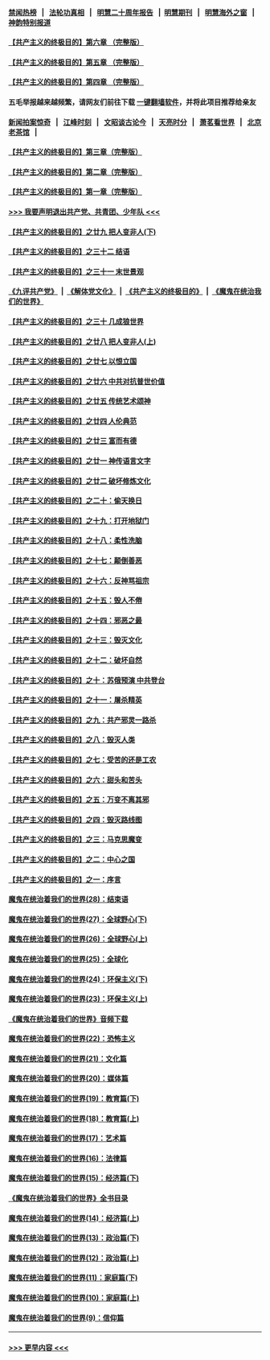 #### [禁闻热榜](热点新闻.md?=0)  &nbsp;&nbsp;|&nbsp;&nbsp; [法轮功真相](https://github.com/gfw-breaker/truth/blob/master/README.md?=0) &nbsp;&nbsp;|&nbsp;&nbsp; [明慧二十周年报告](https://github.com/gfw-breaker/mh-reports/blob/master/README.md?=0) &nbsp;&nbsp;|&nbsp;&nbsp;[明慧期刊](https://github.com/gfw-breaker/mh-qikan) &nbsp;&nbsp;|&nbsp;&nbsp; [明慧海外之窗](https://github.com/gfw-breaker/mh-news/blob/master/README.md?=0) &nbsp;&nbsp;|&nbsp;&nbsp; [神韵特别报道](https://github.com/gfw-breaker/mh-news/blob/master/shenyun.md?=0)
#### [【共产主义的终极目的】第六章 （完整版）](../pages/nsc422/n11428913.md?t=02291002) 
#### [【共产主义的终极目的】第五章 （完整版）](../pages/nsc422/n11428912.md?t=02291002) 
#### [【共产主义的终极目的】第四章 （完整版）](../pages/nsc422/n11428907.md?t=02291002) 
#### 五毛举报越来越频繁，请网友们前往下载 [一键翻墙软件](https://github.com/gfw-breaker/ssr-accounts)，并将此项目推荐给亲友
#### [新闻拍案惊奇](https://github.com/gfw-breaker/banned-news/blob/master/pages/link4.md) &nbsp;&nbsp;|&nbsp;&nbsp; [江峰时刻](https://github.com/gfw-breaker/banned-news/blob/master/pages/link4.md) &nbsp;&nbsp;|&nbsp;&nbsp; [文昭谈古论今](https://github.com/gfw-breaker/banned-news/blob/master/pages/link4.md) &nbsp;&nbsp;|&nbsp;&nbsp; [天亮时分](https://github.com/gfw-breaker/banned-news/blob/master/pages/link4.md) &nbsp;&nbsp;|&nbsp;&nbsp; [萧茗看世界](https://github.com/gfw-breaker/banned-news/blob/master/pages/link4.md) &nbsp;&nbsp;|&nbsp;&nbsp; [北京老茶馆](https://github.com/gfw-breaker/banned-news/blob/master/pages/link4.md) &nbsp;&nbsp;|&nbsp;&nbsp; 
#### [【共产主义的终极目的】第三章（完整版）](../pages/nsc422/n11428848.md?t=02291002) 
#### [【共产主义的终极目的】第二章（完整版）](../pages/nsc422/n11428831.md?t=02291002) 
#### [【共产主义的终极目的】第一章（完整版）](../pages/nsc422/n11417651.md?t=02291002) 
#### [>>> 我要声明退出共产党、共青团、少年队 <<<](https://github.com/begood0513/goodnews/blob/master/quit/letter.md) 
#### [【共产主义的终极目的】之廿九 把人变非人(下)](../pages/nsc422/n11344140.md?t=02291002) 
#### [【共产主义的终极目的】之三十二 结语](../pages/nsc422/n11360535.md?t=02291002) 
#### [【共产主义的终极目的】之三十一 末世景观](../pages/nsc422/n11351129.md?t=02291002) 
#### [《九评共产党》](https://github.com/begood0513/9ping.md/blob/master/README.md) &nbsp;|&nbsp; [《解体党文化》](../../../../jtdwh.md/blob/master/README.md)  &nbsp;|&nbsp; [《共产主义的终极目的》](../../../../gczydzjmd.md/blob/master/README.md) &nbsp;|&nbsp; [《魔鬼在统治我们的世界》](../../../../mgztzwmdsj.md/blob/master/README.md) 
#### [【共产主义的终极目的】之三十 几成狼世界](../pages/nsc422/n11348280.md?t=02291002) 
#### [【共产主义的终极目的】之廿八 把人变非人(上)](../pages/nsc422/n11340492.md?t=02291002) 
#### [【共产主义的终极目的】之廿七 以恨立国](../pages/nsc422/n11336944.md?t=02291002) 
#### [【共产主义的终极目的】之廿六 中共对抗普世价值](../pages/nsc422/n11324785.md?t=02291002) 
#### [【共产主义的终极目的】之廿五 传统艺术颂神](../pages/nsc422/n11296396.md?t=02291002) 
#### [【共产主义的终极目的】之廿四 人伦典范](../pages/nsc422/n11296397.md?t=02291002) 
#### [【共产主义的终极目的】之廿三 富而有德](../pages/nsc422/n11283598.md?t=02291002) 
#### [【共产主义的终极目的】之廿一 神传语言文字](../pages/nsc422/n11263265.md?t=02291002) 
#### [【共产主义的终极目的】之廿二 破坏修炼文化](../pages/nsc422/n11245728.md?t=02291002) 
#### [【共产主义的终极目的】之二十：偷天换日](../pages/nsc422/n11238846.md?t=02291002) 
#### [【共产主义的终极目的】之十九：打开地狱门](../pages/nsc422/n11206376.md?t=02291002) 
#### [【共产主义的终极目的】之十八：柔性洗脑](../pages/nsc422/n11199994.md?t=02291002) 
#### [【共产主义的终极目的】之十七：颠倒善恶](../pages/nsc422/n11179782.md?t=02291002) 
#### [【共产主义的终极目的】之十六：反神骂祖宗](../pages/nsc422/n11166798.md?t=02291002) 
#### [【共产主义的终极目的】之十五：毁人不倦](../pages/nsc422/n11166792.md?t=02291002) 
#### [【共产主义的终极目的】之十四：邪恶之最](../pages/nsc422/n11150249.md?t=02291002) 
#### [【共产主义的终极目的】之十三：毁灭文化](../pages/nsc422/n11135227.md?t=02291002) 
#### [【共产主义的终极目的】之十二：破坏自然](../pages/nsc422/n11135214.md?t=02291002) 
#### [【共产主义的终极目的】之十：苏俄预演 中共登台](../pages/nsc422/n11118424.md?t=02291002) 
#### [【共产主义的终极目的】之十一：屠杀精英](../pages/nsc422/n11118442.md?t=02291002) 
#### [【共产主义的终极目的】之九：共产邪灵一路杀](../pages/nsc422/n11114139.md?t=02291002) 
#### [【共产主义的终极目的】之八：毁灭人类](../pages/nsc422/n11108503.md?t=02291002) 
#### [【共产主义的终极目的】之七：受苦的还是工农](../pages/nsc422/n11101809.md?t=02291002) 
#### [【共产主义的终极目的】之六：甜头和苦头](../pages/nsc422/n11096971.md?t=02291002) 
#### [【共产主义的终极目的】之五：万变不离其邪](../pages/nsc422/n11091285.md?t=02291002) 
#### [【共产主义的终极目的】之四：毁灭路线图](../pages/nsc422/n11086284.md?t=02291002) 
#### [【共产主义的终极目的】之三：马克思魔变](../pages/nsc422/n11061941.md?t=02291002) 
#### [【共产主义的终极目的】之二：中心之国](../pages/nsc422/n11047728.md?t=02291002) 
#### [【共产主义的终极目的】之一：序言](../pages/nsc422/n11086077.md?t=02291002) 
#### [魔鬼在统治着我们的世界(28)：结束语](../pages/nsc422/n10936246.md?t=02291002) 
#### [魔鬼在统治着我们的世界(27)：全球野心(下)](../pages/nsc422/n10928319.md?t=02291002) 
#### [魔鬼在统治着我们的世界(26)：全球野心(上)](../pages/nsc422/n10900318.md?t=02291002) 
#### [魔鬼在统治着我们的世界(25)：全球化](../pages/nsc422/n10788205.md?t=02291002) 
#### [魔鬼在统治着我们的世界(24)：环保主义(下)](../pages/nsc422/n10695307.md?t=02291002) 
#### [魔鬼在统治着我们的世界(23)：环保主义(上)](../pages/nsc422/n10688613.md?t=02291002) 
#### [《魔鬼在统治着我们的世界》音频下载](../pages/nsc422/n10635553.md?t=02291002) 
#### [魔鬼在统治着我们的世界(22)：恐怖主义](../pages/nsc422/n10614727.md?t=02291002) 
#### [魔鬼在统治着我们的世界(21)：文化篇](../pages/nsc422/n10597706.md?t=02291002) 
#### [魔鬼在统治着我们的世界(20)：媒体篇](../pages/nsc422/n10586579.md?t=02291002) 
#### [魔鬼在统治着我们的世界(19)：教育篇(下)](../pages/nsc422/n10564808.md?t=02291002) 
#### [魔鬼在统治着我们的世界(18)：教育篇(上)](../pages/nsc422/n10526970.md?t=02291002) 
#### [魔鬼在统治着我们的世界(17)：艺术篇](../pages/nsc422/n10499093.md?t=02291002) 
#### [魔鬼在统治着我们的世界(16)：法律篇](../pages/nsc422/n10485969.md?t=02291002) 
#### [魔鬼在统治着我们的世界(15)：经济篇(下)](../pages/nsc422/n10469975.md?t=02291002) 
#### [《魔鬼在统治着我们的世界》全书目录](../pages/nsc422/n10464261.md?t=02291002) 
#### [魔鬼在统治着我们的世界(14)：经济篇(上)](../pages/nsc422/n10457370.md?t=02291002) 
#### [魔鬼在统治着我们的世界(13)：政治篇(下)](../pages/nsc422/n10448270.md?t=02291002) 
#### [魔鬼在统治着我们的世界(12)：政治篇(上)](../pages/nsc422/n10444576.md?t=02291002) 
#### [魔鬼在统治着我们的世界(11)：家庭篇(下)](../pages/nsc422/n10440961.md?t=02291002) 
#### [魔鬼在统治着我们的世界(10)：家庭篇(上)](../pages/nsc422/n10435448.md?t=02291002) 
#### [魔鬼在统治着我们的世界(9)：信仰篇](../pages/nsc422/n10432159.md?t=02291002) 

----
#### [ >>> 更早内容 <<< ](../indexes/nsc422-earlier.md)

